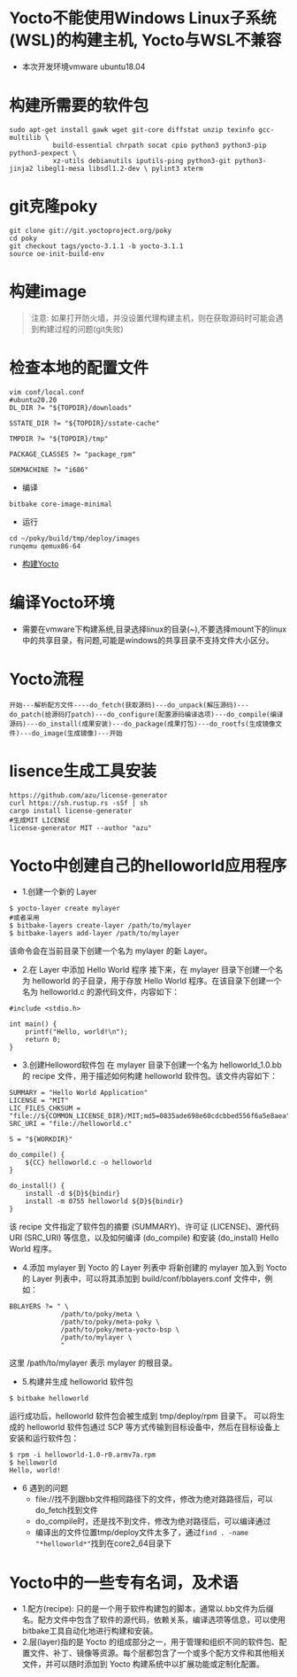 # Yocto不能使用Windows Linux子系统(WSL)的构建主机, Yocto与WSL不兼容

- 本次开发环境vmware ubuntu18.04

# 构建所需要的软件包

```shell
sudo apt-get install gawk wget git-core diffstat unzip texinfo gcc-multilib \
           build-essential chrpath socat cpio python3 python3-pip python3-pexpect \
           xz-utils debianutils iputils-ping python3-git python3-jinja2 libegl1-mesa libsdl1.2-dev \ pylint3 xterm
```

# git克隆poky

```shell
git clone git://git.yoctoproject.org/poky
cd poky
git checkout tags/yocto-3.1.1 -b yocto-3.1.1
source oe-init-build-env
```

# 构建image

> 注意: 如果打开防火墙，并没设置代理构建主机，则在获取源码时可能会遇到构建过程的问题(git失败)

# 检查本地的配置文件

```shell
vim conf/local.conf
#ubuntu20.20
DL_DIR ?= "${TOPDIR}/downloads"

SSTATE_DIR ?= "${TOPDIR}/sstate-cache"

TMPDIR ?= "${TOPDIR}/tmp"

PACKAGE_CLASSES ?= "package_rpm"

SDKMACHINE ?= "i686"
```

- 编译

```
bitbake core-image-minimal
```

- 运行

```
cd ~/poky/build/tmp/deploy/images
runqemu qemux86-64
```

- [构建Yocto](https://blog.csdn.net/u013921164/article/details/111941111)

# 编译Yocto环境

- 需要在vmware下构建系统,目录选择linux的目录(~),不要选择mount下的linux中的共享目录，有问题,可能是windows的共享目录不支持文件大小区分。

# Yocto流程

```
开始---解析配方文件----do_fetch(获取源码)---do_unpack(解压源码)---do_patch(给源码打patch)---do_configure(配置源码编译选项)---do_compile(编译源码)---do_install(成果安装)---do_package(成果打包)---do_rootfs(生成镜像文件)---do_image(生成镜像)---开始
```

# lisence生成工具安装

```
https://github.com/azu/license-generator
curl https://sh.rustup.rs -sSf | sh
cargo install license-generator
#生成MIT LICENSE
license-generator MIT --author "azu"
```

# Yocto中创建自己的helloworld应用程序

- 1.创建一个新的 Layer

```
$ yocto-layer create mylayer
#或者采用
$ bitbake-layers create-layer /path/to/mylayer
$ bitbake-layers add-layer /path/to/mylayer
```

该命令会在当前目录下创建一个名为 mylayer 的新 Layer。

- 2.在 Layer 中添加 Hello World 程序 接下来，在 mylayer 目录下创建一个名为 helloworld 的子目录，用于存放 Hello World
  程序。在该目录下创建一个名为 helloworld.c 的源代码文件，内容如下：

```
#include <stdio.h>

int main() {
    printf("Hello, world!\n");
    return 0;
}
```

- 3.创建Helloword软件包 在 mylayer 目录下创建一个名为 helloworld_1.0.bb 的 recipe 文件，用于描述如何构建 helloworld
  软件包。该文件内容如下：

```
SUMMARY = "Hello World Application"
LICENSE = "MIT"
LIC_FILES_CHKSUM = "file://${COMMON_LICENSE_DIR}/MIT;md5=0835ade698e60cdcbbed556f6a5e8aea"
SRC_URI = "file://helloworld.c"

S = "${WORKDIR}"

do_compile() {
    ${CC} helloworld.c -o helloworld
}

do_install() {
    install -d ${D}${bindir}
    install -m 0755 helloworld ${D}${bindir}
}
```

该 recipe 文件指定了软件包的摘要 (SUMMARY)、许可证 (LICENSE)、源代码 URI (SRC_URI) 等信息，以及如何编译 (do_compile) 和安装
(do_install) Hello World 程序。

- 4.添加 mylayer 到 Yocto 的 Layer 列表中 将新创建的 mylayer 加入到 Yocto 的 Layer 列表中，可以将其添加到
  build/conf/bblayers.conf 文件中，例如：

```
BBLAYERS ?= " \
             /path/to/poky/meta \
             /path/to/poky/meta-poky \
             /path/to/poky/meta-yocto-bsp \
             /path/to/mylayer \
             "
```

这里 /path/to/mylayer 表示 mylayer 的根目录。

- 5.构建并生成 helloworld 软件包

```
$ bitbake helloworld
```

运行成功后，helloworld 软件包会被生成到 tmp/deploy/rpm 目录下。 可以将生成的 helloworld 软件包通过 SCP
等方式传输到目标设备中，然后在目标设备上安装和运行软件包：

```
$ rpm -i helloworld-1.0-r0.armv7a.rpm
$ helloworld
Hello, world!
```

- 6 遇到的问题
  - file://找不到跟bb文件相同路径下的文件，修改为绝对路路径后，可以do_fetch找到文件
  - do_compile时，还是找不到文件，修改为绝对路径后，可以编译通过
  - 编译出的文件位置tmp/deploy文件太多了，通过`find . -name "*helloworld*"`找到在core2_64目录下

# Yocto中的一些专有名词，及术语

- 1.配方(recipe): 只的是一个用于软件构建包的脚本，通常以.bb文件为后缀名。配方文件中包含了软件的源代码，依赖关系，编译选项等信息，可以使用bitbake工具自动化地进行构建和安装。
- 2.层(layer)指的是 Yocto 的组成部分之一，用于管理和组织不同的软件包、配置文件、补丁、镜像等资源。每个层都包含了一个或多个配方文件和其他相关文件，并可以随时添加到 Yocto
  构建系统中以扩展功能或定制化配置。
